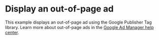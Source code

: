 # Display an out-of-page ad

This example displays an out-of-page ad using the Google Publisher Tag library.
Learn more about out-of-page ads in the
[Google Ad Manager help center][admanager_hc_out_of_page].



[admanager_hc_out_of_page]: https://support.google.com/admanager/answer/6088046
